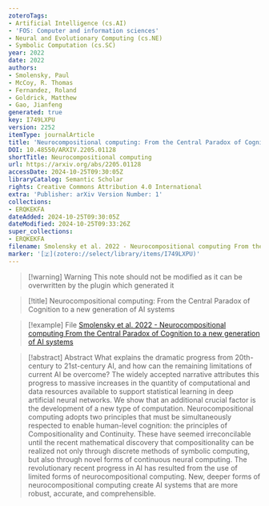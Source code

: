 ```yaml
---
zoteroTags:
- Artificial Intelligence (cs.AI)
- 'FOS: Computer and information sciences'
- Neural and Evolutionary Computing (cs.NE)
- Symbolic Computation (cs.SC)
year: 2022
date: 2022
authors:
- Smolensky, Paul
- McCoy, R. Thomas
- Fernandez, Roland
- Goldrick, Matthew
- Gao, Jianfeng
generated: true
key: I749LXPU
version: 2252
itemType: journalArticle
title: 'Neurocompositional computing: From the Central Paradox of Cognition to a new generation of AI systems'
DOI: 10.48550/ARXIV.2205.01128
shortTitle: Neurocompositional computing
url: https://arxiv.org/abs/2205.01128
accessDate: 2024-10-25T09:30:05Z
libraryCatalog: Semantic Scholar
rights: Creative Commons Attribution 4.0 International
extra: 'Publisher: arXiv Version Number: 1'
collections:
- ERQKEKFA
dateAdded: 2024-10-25T09:30:05Z
dateModified: 2024-10-25T09:33:26Z
super_collections:
- ERQKEKFA
filename: Smolensky et al. 2022 - Neurocompositional computing From the Central Paradox of Cognition to a new generation of AI systems
marker: '[🇿](zotero://select/library/items/I749LXPU)'
---
```



 > 
 > \[!warning\] Warning
 > This note should not be modified as it can be overwritten by the plugin which generated it

 > 
 > \[!title\] Neurocompositional computing: From the Central Paradox of Cognition to a new generation of AI systems

 > 
 > \[!example\] File
 > [Smolensky et al. 2022 - Neurocompositional computing From the Central Paradox of Cognition to a new generation of AI systems](Smolensky%20et%20al.%202022%20-%20Neurocompositional%20computing%20From%20the%20Central%20Paradox%20of%20Cognition%20to%20a%20new%20generation%20of%20AI%20systems.pdf)

 > 
 > \[!abstract\] Abstract
 > What explains the dramatic progress from 20th-century to 21st-century AI, and how can the remaining limitations of current AI be overcome? The widely accepted narrative attributes this progress to massive increases in the quantity of computational and data resources available to support statistical learning in deep artificial neural networks. We show that an additional crucial factor is the development of a new type of computation. Neurocompositional computing adopts two principles that must be simultaneously respected to enable human-level cognition: the principles of Compositionality and Continuity. These have seemed irreconcilable until the recent mathematical discovery that compositionality can be realized not only through discrete methods of symbolic computing, but also through novel forms of continuous neural computing. The revolutionary recent progress in AI has resulted from the use of limited forms of neurocompositional computing. New, deeper forms of neurocompositional computing create AI systems that are more robust, accurate, and comprehensible.
